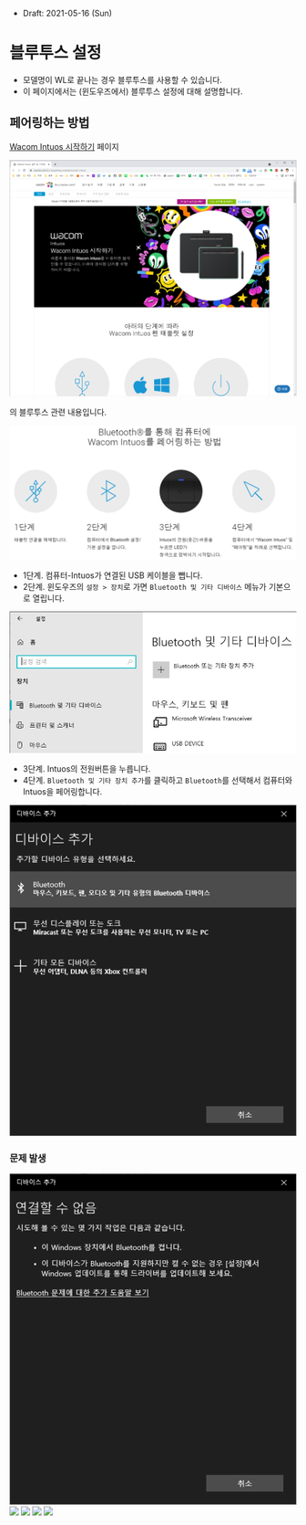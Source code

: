 * Draft: 2021-05-16 (Sun)

# 블루투스 설정
* 모델명이 WL로 끝나는 경우 블루투스를 사용할 수 있습니다.
* 이 페이지에서는 (윈도우즈에서) 블루투스 설정에 대해 설명합니다.

## 페어링하는 방법
[Wacom Intuos 시작하기](https://www.wacom.com/ko-kr/getting-started/wacom-intuos) 페이지

<img src='images/watcom_intuos-getting_started-1.png'>


의 블루투스 관련 내용입니다.

<img src='images/watcom_intuos-bluetooth_pairing-steps.png'>

* 1단계. 컴퓨터-Intuos가 연결된 USB 케이블을 뺍니다.
* 2단계. 윈도우즈의 `설정 > 장치`로 가면 `Bluetooth 및 기타 디바이스` 메뉴가 기본으로 열립니다.

<img src='images/win10-control_panel-devices.png'>

* 3단계. Intuos의 전원버튼을 누릅니다.
* 4단계. `Bluetooth 및 기타 장치 추가`를 클릭하고 `Bluetooth`를 선택해서 컴퓨터와 Intuos을 페어링합니다.

<img src='images/win10-control_panel-devices-add_device.png'>

### 문제 발생

<img src='images/win10-control_panel-devices-add_device-cannot_connect.png'>

<img src='images/'>
<img src='images/'>
<img src='images/'>
<img src='images/'>
